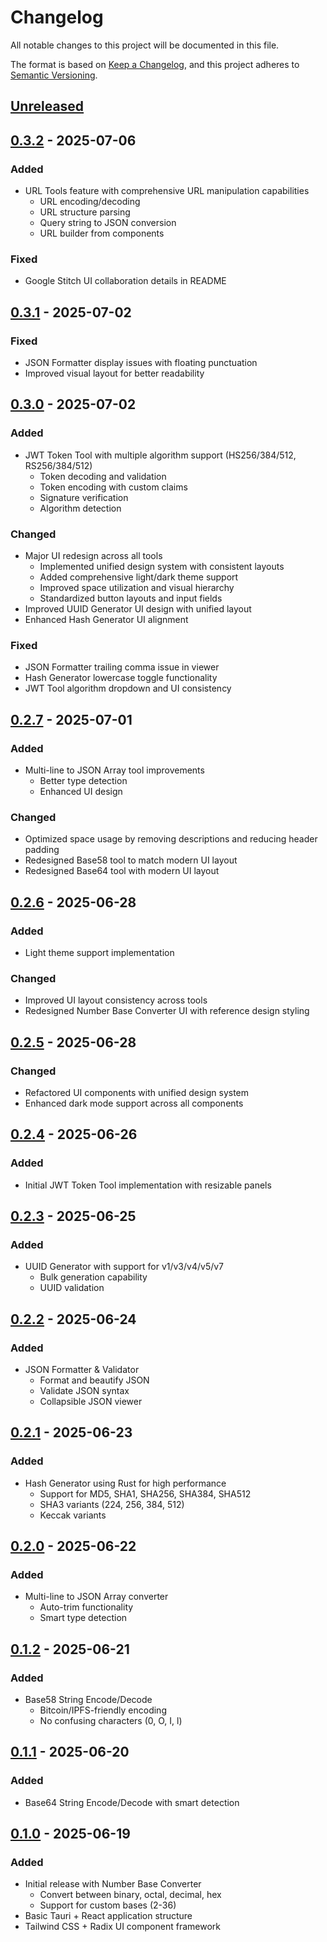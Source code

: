 # Changelog

All notable changes to this project will be documented in this file.

The format is based on [Keep a Changelog](https://keepachangelog.com/en/1.1.0/),
and this project adheres to [Semantic Versioning](https://semver.org/spec/v2.0.0.html).

## [Unreleased]

## [0.3.2] - 2025-07-06

### Added
- URL Tools feature with comprehensive URL manipulation capabilities
  - URL encoding/decoding
  - URL structure parsing
  - Query string to JSON conversion
  - URL builder from components

### Fixed
- Google Stitch UI collaboration details in README

## [0.3.1] - 2025-07-02

### Fixed
- JSON Formatter display issues with floating punctuation
- Improved visual layout for better readability

## [0.3.0] - 2025-07-02

### Added
- JWT Token Tool with multiple algorithm support (HS256/384/512, RS256/384/512)
  - Token decoding and validation
  - Token encoding with custom claims
  - Signature verification
  - Algorithm detection

### Changed
- Major UI redesign across all tools
  - Implemented unified design system with consistent layouts
  - Added comprehensive light/dark theme support
  - Improved space utilization and visual hierarchy
  - Standardized button layouts and input fields
- Improved UUID Generator UI design with unified layout
- Enhanced Hash Generator UI alignment

### Fixed
- JSON Formatter trailing comma issue in viewer
- Hash Generator lowercase toggle functionality
- JWT Tool algorithm dropdown and UI consistency

## [0.2.7] - 2025-07-01

### Added
- Multi-line to JSON Array tool improvements
  - Better type detection
  - Enhanced UI design

### Changed
- Optimized space usage by removing descriptions and reducing header padding
- Redesigned Base58 tool to match modern UI layout
- Redesigned Base64 tool with modern UI layout

## [0.2.6] - 2025-06-28

### Added
- Light theme support implementation

### Changed
- Improved UI layout consistency across tools
- Redesigned Number Base Converter UI with reference design styling

## [0.2.5] - 2025-06-28

### Changed
- Refactored UI components with unified design system
- Enhanced dark mode support across all components

## [0.2.4] - 2025-06-26

### Added
- Initial JWT Token Tool implementation with resizable panels

## [0.2.3] - 2025-06-25

### Added
- UUID Generator with support for v1/v3/v4/v5/v7
  - Bulk generation capability
  - UUID validation

## [0.2.2] - 2025-06-24

### Added
- JSON Formatter & Validator
  - Format and beautify JSON
  - Validate JSON syntax
  - Collapsible JSON viewer

## [0.2.1] - 2025-06-23

### Added
- Hash Generator using Rust for high performance
  - Support for MD5, SHA1, SHA256, SHA384, SHA512
  - SHA3 variants (224, 256, 384, 512)
  - Keccak variants

## [0.2.0] - 2025-06-22

### Added
- Multi-line to JSON Array converter
  - Auto-trim functionality
  - Smart type detection

## [0.1.2] - 2025-06-21

### Added
- Base58 String Encode/Decode
  - Bitcoin/IPFS-friendly encoding
  - No confusing characters (0, O, I, l)

## [0.1.1] - 2025-06-20

### Added
- Base64 String Encode/Decode with smart detection

## [0.1.0] - 2025-06-19

### Added
- Initial release with Number Base Converter
  - Convert between binary, octal, decimal, hex
  - Support for custom bases (2-36)
- Basic Tauri + React application structure
- Tailwind CSS + Radix UI component framework

[Unreleased]: https://github.com/jiayun/DevWorkbench/compare/v0.3.2...HEAD
[0.3.2]: https://github.com/jiayun/DevWorkbench/compare/v0.3.1...v0.3.2
[0.3.1]: https://github.com/jiayun/DevWorkbench/compare/v0.3.0...v0.3.1
[0.3.0]: https://github.com/jiayun/DevWorkbench/compare/v0.2.7...v0.3.0
[0.2.7]: https://github.com/jiayun/DevWorkbench/compare/v0.2.6...v0.2.7
[0.2.6]: https://github.com/jiayun/DevWorkbench/compare/v0.2.5...v0.2.6
[0.2.5]: https://github.com/jiayun/DevWorkbench/compare/v0.2.4...v0.2.5
[0.2.4]: https://github.com/jiayun/DevWorkbench/compare/v0.2.3...v0.2.4
[0.2.3]: https://github.com/jiayun/DevWorkbench/compare/v0.2.2...v0.2.3
[0.2.2]: https://github.com/jiayun/DevWorkbench/compare/v0.2.1...v0.2.2
[0.2.1]: https://github.com/jiayun/DevWorkbench/compare/v0.2.0...v0.2.1
[0.2.0]: https://github.com/jiayun/DevWorkbench/compare/v0.1.2...v0.2.0
[0.1.2]: https://github.com/jiayun/DevWorkbench/compare/v0.1.1...v0.1.2
[0.1.1]: https://github.com/jiayun/DevWorkbench/compare/v0.1.0...v0.1.1
[0.1.0]: https://github.com/jiayun/DevWorkbench/releases/tag/v0.1.0
